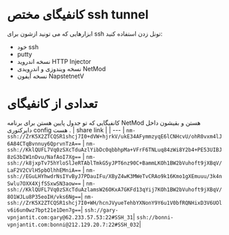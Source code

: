 # کانفیگای مختص ssh tunnel 
ابزارهایی که می تونید ازشون برای ssh تونل زدن استفاده کنید:‌
- خود ssh 
- putty 
- نسخه اندروید HTTP Injector
- نسخه ویندوزی و اندرویدی NetMod
- نسخه آیفون NapstetnetV

# تعدادی از کانفیگای 
کانفیگایی که تو جدول پایین هستن برای برنامه NetMod هستن و بقیشون داخل دایرکتوری config هست .
| share link |
| --- | 
```nm-ssh://ZrK5X2ZTCQSR1shcj7I0+dVW+hjrkV/ukE34AFymmzyqE6lCNHcvU/ohR0vxm4lJ6A84CTqBvnnuy6QprvnTzA==``` |
```nm-ssh://KklQUFL7Vq0zSXcTduAzlYibDc0qbbhpMa+VFrF6TNLuq84zWi8Y2b4+PE53UIBJ8zG3bIW1nDvu/NafAoI7Xg==``` |
```nm-ssh://k8jxpTv75hYloSlJeRTAblTmkG5yJPT6nz90C+BammLKOh1BW2bVuhoft9jXBqV/LaF2V2CVlH5pbOlhhEMniA==``` |
```nm-ssh://EGuLHYhwdrNsIYvByJ7PDauIFu/XByZ4wK3MWeTvCRAo9k16Kmo1gXEmuuu/3k4nSwlu7OXX4XjfSSxwSN3aow==``` |
```nm-ssh://KklQUFL7Vq0zSXcTduAzlamsW26OKxA7GKFd13qYij7KOh1BW2bVuhoft9jXBqV/8O1WJLu8P35eoIH/vks6Ng==```|
```nm-ssh://ZrK5X2ZTCQSR1shcj7I0+WH/hcnJVyueTehbYXNonY9Y6u1V0bfRQNHixD3V6UOlv6i6un0wz7bpt21e1Den7g==```|
```ssh://gary-vpnjantit.com:gary@62.233.57.53:22#SSH_31```|
```ssh://bonni-vpnjantit.com:bonni@212.129.20.7:22#SSH_032```|
